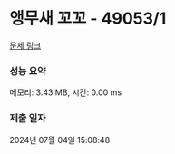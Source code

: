 # 앵무새 꼬꼬 - 49053/1 

[문제 링크](https://level.goorm.io/exam/49053/%EC%95%B5%EB%AC%B4%EC%83%88-%EA%BC%AC%EA%BC%AC/quiz/1) 

### 성능 요약

메모리: 3.43 MB, 시간: 0.00 ms

### 제출 일자

2024년 07월 04일 15:08:48

